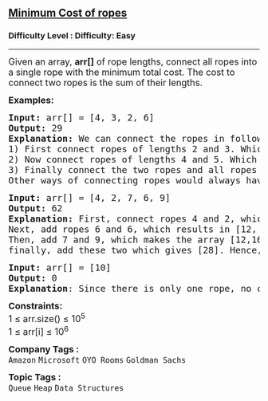 <h2><a href="https://www.geeksforgeeks.org/problems/minimum-cost-of-ropes-1587115620/1">Minimum Cost of ropes</a></h2><h3>Difficulty Level : Difficulty: Easy</h3><hr><div class="problems_problem_content__Xm_eO"><p><span style="font-size: 18px;">Given an array, <strong>arr[]</strong> of rope lengths, connect all ropes into a single rope with the minimum total cost. The cost to connect two ropes is the sum of their lengths.&nbsp;</span></p>
<p><span style="font-size: 18px;"><strong>Examples:</strong></span></p>
<pre><span style="font-size: 18px;"><strong>Input: </strong>arr[] = [4, 3, 2, 6]
<strong>Output: </strong>29<strong>
Explanation: </strong>We can connect the ropes in following ways.
1) First connect ropes of lengths 2 and 3. Which makes the array [4, 5, 6]. Cost of this operation 2 + 3 = 5. 
2) Now connect ropes of lengths 4 and 5. Which makes the array [9, 6]. Cost of this operation 4 + 5 = 9.
3) Finally connect the two ropes and all ropes have connected. Cost of this operation 9 + 6 =15. Total cost is 5 + 9 + 15 = 29. This is the optimized cost for connecting ropes. <br>Other ways of connecting ropes would always have same or more cost. For example, if we connect 4 and 6 first (we get three rope of 3, 2 and 10), then connect 10 and 3 (we gettwo rope of 13 and 2). Finally we connect 13 and 2. Total cost in this way is 10 + 13 + 15 = 38.</span></pre>
<pre><span style="font-size: 18px;"><strong>Input: </strong>arr[] = [4, 2, 7, 6, 9]
<strong>Output: </strong>62 
<strong>Explanation: </strong>First, connect ropes 4 and 2, which makes the array [6, 7, 6, 9]. Cost of this operation 4 + 2 = 6. <br>Next, add ropes 6 and 6, which results in [12, 7, 9]. Cost of this operation 6 + 6 = 12.
Then, add 7 and 9, which makes the array [12,16]. Cost of this operation 7 + 9 = 16. And
finally, add these two which gives [28]. Hence, the total cost is 6 + 12 + 16 + 28 = 62.</span>
</pre>
<pre><span style="font-size: 18px;"><strong>Input: </strong>arr[] = [10]
<strong>Output: </strong>0<br><strong>Explanation</strong>: Since there is only one rope, no connections are needed, so the cost is 0.</span></pre>
<p><span style="font-size: 18px;"><strong>Constraints:</strong></span><br><span style="font-size: 18px;">1 ≤ arr.size() ≤ 10<sup>5</sup><br>1 ≤ arr[i] ≤ 10<sup>6</sup></span></p></div><p><span style=font-size:18px><strong>Company Tags : </strong><br><code>Amazon</code>&nbsp;<code>Microsoft</code>&nbsp;<code>OYO Rooms</code>&nbsp;<code>Goldman Sachs</code>&nbsp;<br><p><span style=font-size:18px><strong>Topic Tags : </strong><br><code>Queue</code>&nbsp;<code>Heap</code>&nbsp;<code>Data Structures</code>&nbsp;